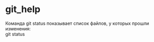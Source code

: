 # git_help

Команда git status показывает список файлов, у которых прошли изменения:  
    git status
     
